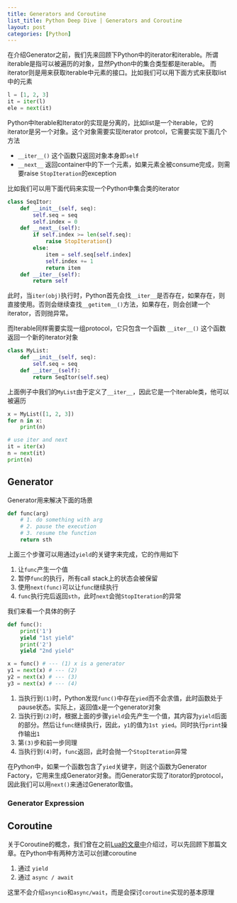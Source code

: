 ```yaml
---
title: Generators and Coroutine
list_title: Python Deep Dive | Generators and Coroutine
layout: post
categories: [Python]
---
```


在介绍Generator之前，我们先来回顾下Python中的iterator和iterable。所谓iterable是指可以被遍历的对象，显然Python中的集合类型都是iterable。
而iterator则是用来获取iterable中元素的接口。比如我们可以用下面方式来获取list中的元素

```python
l = [1, 2, 3]
it = iter(l)
ele = next(it)
```
Python中Iterable和Iterator的实现是分离的，比如list是一个iterable，它的iterator是另一个对象。这个对象需要实现iterator protcol，它需要实现下面几个方法

- `__iter__()` 这个函数只返回对象本身即`self`
- `__next__` 返回container中的下一个元素，如果元素全被consume完成，则需要raise `StopIteration`的exception

比如我们可以用下面代码来实现一个Python中集合类的iterator

```python
class SeqItor:
    def __init__(self, seq):
        self.seq = seq
        self.index = 0
    def __next__(self):
        if self.index >= len(self.seq):
            raise StopIteration()
        else:
            item = self.seq[self.index]
            self.index += 1
            return item
    def __iter__(self):
        return self
```
此时，当`iter(obj)`执行时，Python首先会找`__iter__`是否存在，如果存在，则直接使用。否则会继续查找`__getitem__()`方法，如果存在，则会创建一个iterator，否则抛异常。

而Iterable同样需要实现一组protocol，它只包含一个函数 `__iter__()` 这个函数返回一个新的iterator对象

```python
class MyList:
    def __init__(self, seq):
        self.seq = seq
    def __iter__(self):
        return SeqItor(self.seq)
```
上面例子中我们的`MyList`由于定义了`__iter__`，因此它是一个iterable类，他可以被遍历

```python
x = MyList([1, 2, 3])
for n in x:
    print(n)

# use iter and next
it = iter(x)
n = next(it)
print(n)
```

## Generator

Generator用来解决下面的场景

```python
def func(arg)
    # 1. do something with arg
    # 2. pause the execution
    # 3. resume the function
    return sth
```
上面三个步骤可以用通过`yield`的关键字来完成，它的作用如下

1. 让`func`产生一个值
2. 暂停`func`的执行，所有call stack上的状态会被保留
3. 使用`next(func)`可以让`func`继续执行
4. `func`执行完后返回`sth`，此时`next`会抛`StopIteration`的异常

我们来看一个具体的例子

```python
def func():
    print('1')
    yield "1st yield"
    print('2')
    yield "2nd yield"

x = func() # --- (1) x is a generator 
y1 = next(x) # --- (2) 
y2 = next(x) # --- (3)
y3 = next(x) # --- (4)
```
1. 当执行到`(1)`时，Python发现`func()`中存在`yied`而不会求值，此时函数处于pause状态。实际上，返回值`x`是一个generator对象
2. 当执行到`(2)`时，根据上面的步骤`yield`会先产生一个值，其内容为`yield`后面的部分。然后让`func`继续执行，因此，`y1`的值为`1st yied`。同时执行`print`操作输出`1`
3. 第`(3)`步和前一步同理
4. 当执行到`(4)`时，`func`返回，此时会抛一个`StopIteration`异常

在Python中，如果一个函数包含了`yied`关键字，则这个函数为Generator Factory，它用来生成Generator对象。而Generator实现了itorator的protocol，因此我们可以用`next()`来通过Generator取值。

### Generator Expression

## Coroutine

关于Coroutine的概念，我们曾在之前[Lua的文章中](https://xta0.me/2014/02/04/Lua-2.html)介绍过，可以先回顾下那篇文章。在Python中有两种方法可以创建coroutine

1. 通过 `yield`
2. 通过 `async / await`

这里不会介绍`asyncio`和`async/wait`，而是会探讨`coroutine`实现的基本原理





